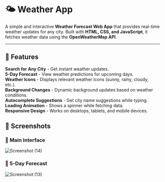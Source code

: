 # 🌤️ Weather App

A simple and interactive **Weather Forecast Web App** that provides real-time weather updates for any city. Built with **HTML, CSS, and JavaScript**, it fetches weather data using the **OpenWeatherMap API**.

---

## 🚀 Features

**Search for Any City** - Get instant weather updates.  
**5-Day Forecast** - View weather predictions for upcoming days.  
**Weather Icons** - Displays relevant weather icons (sunny, rainy, cloudy, etc.).  
**Background Changes** - Dynamic background updates based on weather conditions.  
**Autocomplete Suggestions** - Get city name suggestions while typing.  
**Loading Animation** - Shows a spinner while fetching data.  
**Responsive Design** - Works on desktops, tablets, and mobile devices. 

## 📸 Screenshots

### 🔹 **Main Interface**
![Screenshot (14)](https://github.com/user-attachments/assets/3fe7114c-40d6-4b37-9508-993164ef6574)

### 🔹 **5-Day Forecast**

![Screenshot (13)](https://github.com/user-attachments/assets/2b26e989-77eb-451b-b227-46b4a3df4558)
